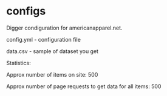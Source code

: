 # configs
Digger condiguration for americanapparel.net.

config.yml - configuration file

data.csv - sample of dataset you get

Statistics:

Approx number of items on site: 500

Approx number of page requests to get data for all items: 500
